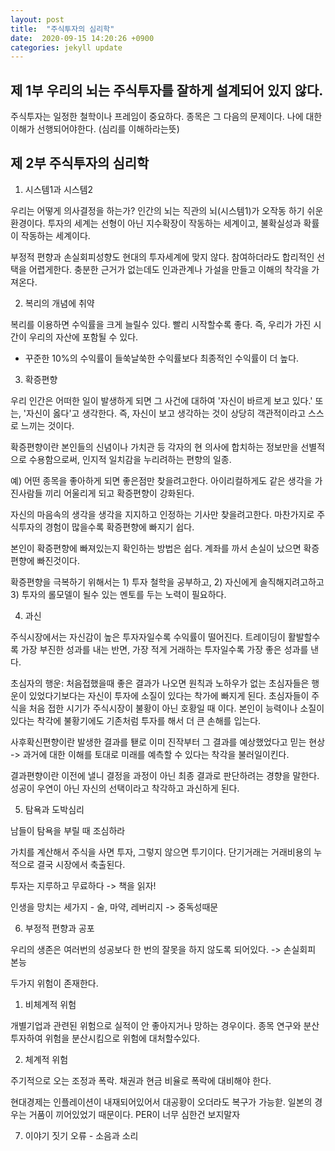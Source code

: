```yaml
---
layout: post
title:  "주식투자의 심리학"
date:  2020-09-15 14:20:26 +0900 
categories: jekyll update
---
```


## 제 1부 우리의 뇌는 주식투자를 잘하게 설계되어 있지 않다.

주식투자는 일정한 철학이나 프레임이 중요하다. 종목은 그 다음의 문제이다.
나에 대한 이해가 선행되어야한다. (심리를 이해하라는뜻)

## 제 2부 주식투자의 심리학 

1. 시스템1과 시스템2

우리는 어떻게 의사결정을 하는가?
인간의 뇌는 직관의 뇌(시스템1)가 오작동 하기 쉬운 환경이다. 투자의 세계는 선형이 아닌 지수확장이 작동하는 세계이고,
불확실성과 확률이 작동하는 세계이다.


부정적 편향과 손실회피성향도 현대의 투자세계에 맞지 않다. 참여하더라도 합리적인 선택을 어렵게한다.
충분한 근거가 없는데도 인과관계나 가설을 만들고 이해의 착각을 가져온다.

2. 복리의 개념에 취약

복리를 이용하면 수익률을 크게 늘릴수 있다. 빨리 시작할수록 좋다. 즉, 우리가 가진 시간이 우리의 자산에 포함될 수 있다.
* 꾸준한 10%의 수익률이 들쑥날쑥한 수익률보다 최종적인 수익률이 더 높다.

3. 확증편향

우리 인간은 어떠한 일이 발생하게 되면 그 사건에 대하여 '자신이 바르게 보고 있다.' 또는, '자신이 옳다'고 생각한다.
즉, 자신이 보고 생각하는 것이 상당히 객관적이라고 스스로 느끼는 것이다.

확증편향이란 본인들의 신념이나 가치관 등 각자의 현 의사에 합치하는 정보만을 선별적으로 수용함으로써, 인지적 일치감을 누리려하는 편향의 일종.

예) 어떤 종목을 좋아하게 되면 좋은점만 찾을려고한다. 아이리컬하게도 같은 생각을 가진사람들 끼리 어울리게 되고 확증편향이 강화된다.

자신의 마음속의 생각을 생각을 지지하고 인정하는 기사만 찾을려고한다. 마찬가지로 주식투자의 경험이 많을수록 확증편향에 빠지기 쉽다.

본인이 확증편향에 빠져있는지 확인하는 방법은 쉽다. 계좌를 까서 손실이 났으면 확증편향에 빠진것이다.

확증편향을 극복하기 위해서는 1) 투자 철학을 공부하고, 2) 자신에게 솔직해지려고하고 3) 투자의 롤모델이 될수 있는 멘토를 두는 노력이 필요하다.

4. 과신

주식시장에서는 자신감이 높은 투자자일수록 수익률이 떨어진다. 트레이딩이 활발할수록 가장 부진한 성과를 내는 반면, 가장 적게 거래하는 투자일수록 가장 좋은 성과를 낸다.

초심자의 행운: 처음접했을때 좋은 결과가 나오면 원칙과 노하우가 없는 초심자들은 행운이 있었다기보다는 자신이 투자에 소질이 있다는 착가에 빠지게 된다.
초심자들이 주식을 처음 접한 시기가 주식시장이 불황이 아닌 호황일 때 이다. 본인이 능력이나 소질이 있다는 착각에 불황기에도 기존처럼 투자를 해서 더 큰 손해를 입는다.

사후확신편향이란 발생한 결과를 퇟로 이미 진작부터 그 결과를 예상했었다고 믿는 현상 -> 과거에 대한 이해를 토대로 미래를 예측할 수 있다는 착각을 불러일이킨다.

결과편향이란 이전에 낼니 결정을 과정이 아닌 최종 결과로 판단하려는 경향을 말한다. 성공이 우연이 아닌 자신의 선택이라고 착각하고 과신하게 된다.

5. 탐욕과 도박심리

남들이 탐욕을 부릴 때 조심하라

가치를 계산해서 주식을 사면 투자, 그렇지 않으면 투기이다.
단기거래는 거래비용의 누적으로 결국 시장에서 축출된다.

투자는 지루하고 무료하다 -> 책을 읽자!

인생을 망치는 세가지 - 술, 마약, 레버리지 -> 중독성때문

6. 부정적 편향과 공포

우리의 생존은 여러번의 성공보다 한 번의 잘못을 하지 않도록 되어있다. -> 손실회피 본능

두가지 위험이 존재한다.

1) 비체계적 위험

개별기업과 관련된 위험으로 실적이 안 좋아지거나 망하는 경우이다. 종목 연구와 분산투자하여 위험을 분산시킴으로 위험에 대처할수있다.

2) 체계적 위험

주기적으로 오는 조정과 폭락. 채권과 현금 비율로 폭락에 대비해야 한다.

현대경제는 인플레이션이 내재되어있어서 대공황이 오더라도 복구가 가능핟. 일본의 경우는 거품이 끼어있었기 때문이다. PER이 너무 심한건 보지말자

7. 이야기 짓기 오류 - 소음과 소리
